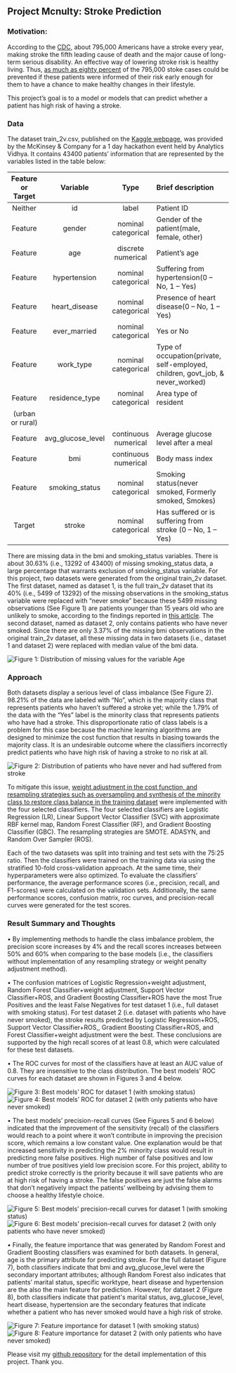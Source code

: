 
## Project Mcnulty: Stroke Prediction


### Motivation: 

According to the [CDC](https://www.cdc.gov/stroke/index.htm), about 795,000 Americans have a stroke every year, making stroke the fifth leading cause of death and the major cause of long-term serious disability. An effective way of lowering stroke risk is healthy living. Thus, [as much as eighty percent](https://www.cdc.gov/stroke/healthy_living.htm) of the 795,000 stoke cases could be prevented if these patients were informed of their risk early enough for them to have a chance to make healthy changes in their lifestyle. 

This project’s goal is to a model or models that can predict whether a patient has high risk of having a stroke.
 

### Data

The dataset train_2v.csv, published on the [Kaggle webpage]( https://www.kaggle.com/asaumya/healthcare-dataset-stroke-data), was provided by the McKinsey & Company for a 1 day hackathon event held by Analytics Vidhya. It contains 43400 patients’ information that are represented by the variables listed in the table below:

| Feature or Target | Variable | Type | Brief description |
| :---------------: | :--------:  | :--------:  | :--------------------------------------------------- |
| Neither | id | label | Patient ID |
| Feature | gender | nominal categorical | Gender of the patient(male, female, other) |
| Feature | age | discrete numerical | Patient’s age |
| Feature | hypertension | nominal categorical | Suffering from hypertension(0 – No, 1 – Yes) |
| Feature | heart_disease | nominal categorical | Presence of heart disease(0 – No, 1 – Yes) |
| Feature | ever_married | nominal categorical | Yes or No |
| Feature | work_type | nominal categorical | Type of occupation(private, self-employed, children, govt_job, & never_worked) |
| Feature | residence_type | nominal categorical | Area type of resident 
(urban or rural) |
| Feature | avg_glucose_level | continuous numerical | Average glucose level after a meal |
| Feature | bmi | continuous numerical | Body mass index |
| Feature | smoking_status | nominal categorical | Smoking status(never smoked, Formerly smoked, Smokes) |
| Target | stroke | nominal categorical | Has suffered or is suffering from stroke (0 – No, 1 – Yes) |

There are missing data in the bmi and smoking_status variables. There is about 30.63% (i.e., 13292 of 43400) of missing smoking_status data, a large percentage that warrants exclusion of smoking_status variable. For this project, two datasets were generated from the original train_2v dataset. The first dataset, named as dataset 1, is the full train_2v dataset that its 40% (i.e., 5499 of 13292) of the missing observations in the smoking_status variable were replaced with “never smoke” because these 5499 missing observations (See Figure 1) are patients younger than 15 years old who are unlikely to smoke, according to the findings reported in [this article](https://www.cnn.com/2018/08/22/health/cigarette-smoking-teens-parent-curve-intl/index.html). The second dataset, named as dataset 2, only contains patients who have never smoked. Since there are only 3.37% of the missing bmi observations in the original train_2v dataset, all these missing data in two datasets (i.e., dataset 1 and dataset 2) were replaced with median value of the bmi data.

![Figure 1: Distribution of missing values for the variable Age](https://github.com/wfl/healthcare_stroke_classification/blob/master/figures/histogram_age_missing_data.png)



### Approach

Both datasets display a serious level of class imbalance (See Figure 2). 98.21% of the data are labeled with “No”, which is the majority class that represents patients who haven’t suffered a stroke yet; while the 1.79% of the data with the “Yes” label is the minority class that represents patients who have had a stroke. This disproportionate ratio of class labels is a problem for this case because the machine learning algorithms are designed to minimize the cost function that results in biasing towards the majority class. It is an undesirable outcome where the classifiers incorrectly predict patients who have high risk of having a stroke to no risk at all. 

![Figure 2: Distribution of patients who have never and had suffered from stroke](https://github.com/wfl/healthcare_stroke_classification/blob/master/figures/histogram_stroke.png)

To mitigate this issue, [weight adjustment in the cost function, and resampling strategies such as oversampling and synthesis of the minority class to restore class balance in the training dataset](http://www.svds.com/learning-imbalanced-classes/) were implemented with the four selected classifiers. The four selected classifiers are Logistic Regression (LR), Linear Support Vector Classifier (SVC) with approximate RBF kernel map, Random Forest Classifier (RF), and Gradient Boosting Classifier (GBC). The resampling strategies are SMOTE. ADASYN, and Random Over Sampler (ROS). 

Each of the two datasets was split into training and test sets with the 75:25 ratio. Then the classifiers were trained on the training data via using the stratified 10-fold cross-validation approach. At the same time, their hyperparameters were also optimized. To evaluate the classifiers’ performance, the average performance scores (i.e., precision, recall, and F1-scores) were calculated on the validation sets. Additionally, the same performance scores, confusion matrix, roc curves, and precision-recall curves were generated for the test scores. 


### Result Summary and Thoughts

• By implementing methods to handle the class imbalance problem, the precision score increases by 4% and the recall scores increases between 50% and 60% when comparing to the base models (i.e., the classifiers without implementation of any resampling strategy or weight penalty adjustment method).

• The confusion matrices of Logistic Regression+weight adjustment, Random Forest Classifier+weight adjustment, Support Vector Classifier+ROS, and Gradient Boosting Classifier+ROS have the most True Positives and the least False Negatives for test dataset 1 (i.e., full dataset with smoking status). For test dataset 2 (i.e. dataset with patients who have never smoked), the stroke results predicted by Logistic Regression+ROS, Support Vector Classifier+ROS,, Gradient Boosting Classifier+ROS, and Forest Classifier+weight adjustment were the best. These conclusions are supported by the high recall scores of at least 0.8, which were calculated for these test datasets.

• The ROC curves for most of the classifiers have at least an AUC value of 0.8. They are insensitive to the class distribution. The best models’ ROC curves for each dataset are shown in Figures 3 and 4 below.  

![Figure 3: Best models’ ROC for dataset 1 (with smoking status)](https://github.com/wfl/healthcare_stroke_classification/blob/master/figures/ROC_bestmodels_dataset1_plot.png)  ![Figure 4: Best models’ ROC for dataset 2 (with only patients who have never smoked)](https://github.com/wfl/healthcare_stroke_classification/blob/master/figures/ROC_bestmodels_dataset2_plot.png)

• The best models’ precision-recall curves (See Figures 5 and 6 below) indicated that the improvement of the sensitivity (recall) of the classifiers would reach to a point where it won’t contribute in improving the precision score, which remains a low constant value. One explanation would be that increased sensitivity in predicting the 2% minority class would result in predicting more false positives. High number of false positives and low number of true positives yield low precision score. For this project, ability to predict stroke correctly is the priority because it will save patients who are at high risk of having a stroke. The false positives are just the false alarms that don’t negatively impact the patients’ wellbeing by advising them to choose a healthy lifestyle choice.

![Figure 5: Best models’ precision-recall curves for dataset 1 (with smoking status)](https://github.com/wfl/healthcare_stroke_classification/blob/master/figures/PrecRec_bestmodels_dataset1_plot.png)  ![Figure 6: Best models’ precision-recall curves for dataset 2 (with only patients who have never smoked)](https://github.com/wfl/healthcare_stroke_classification/blob/master/figures/PrecRec_bestmodels_dataset2_plot.png)

• Finally, the feature importance that was generated by Random Forest and Gradient Boosting classifiers was examined for both datasets. In general, age is the primary attribute for predicting stroke. For the full dataset (Figure 7), both classifiers indicate that bmi and avg_glucose_level were the secondary important attributes; although Random Forest also indicates that patients’ marital status, specific worktype, heart disease and hypertension are the also the main feature for prediction. However, for dataset 2 (Figure 8), both classifiers indicate that patient's marital status, avg_glucose_level, heart disease, hypertension are the secondary features that indicate whether a patient who has never smoked would have a high risk of stroke.

![Figure 7: Feature importance for dataset 1 (with smoking status)](https://github.com/wfl/healthcare_stroke_classification/blob/master/figures/feature_importance_dataset1_plot.png)  ![Figure 8: Feature importance for dataset 2 (with only patients who have never smoked)](https://github.com/wfl/healthcare_stroke_classification/blob/master/figures/feature_importance_dataset2_plot.png)
 

Please visit my [github repository]( https://github.com/wfl/healthcare_stroke_classification) for the detail implementation of this project.  Thank you.  





